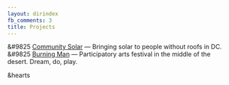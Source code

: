 ```yaml
---
layout: dirindex
fb_comments: 3
title: Projects
---
```


&#9825 [Community Solar](http://www.districtcommunity.solar/) — Bringing solar to people without roofs in DC.
&#9825 [Burning Man](http://burningman.org/) — Participatory arts festival in the middle of the desert. Dream, do, play.

&hearts
